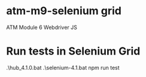 # atm-m9-selenium grid
ATM Module 6 Webdriver JS 

# Run tests in Selenium Grid

.\hub_4.1.0.bat
.\selenium-4.1.bat
npm run test

